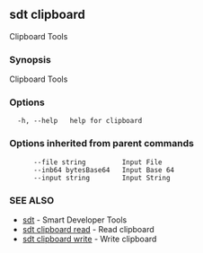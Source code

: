 ## sdt clipboard

Clipboard Tools

### Synopsis

Clipboard Tools

### Options

```
  -h, --help   help for clipboard
```

### Options inherited from parent commands

```
      --file string         Input File
      --inb64 bytesBase64   Input Base 64
      --input string        Input String
```

### SEE ALSO

* [sdt](sdt.md)	 - Smart Developer Tools
* [sdt clipboard read](sdt_clipboard_read.md)	 - Read clipboard
* [sdt clipboard write](sdt_clipboard_write.md)	 - Write clipboard

